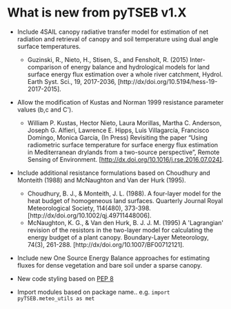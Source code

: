 # What is new from pyTSEB v1.X
* Include 4SAIL canopy radiative transfer model for estimation of net radiation and retrieval of canopy and soil temperature using dual angle surface temperatures.
	- Guzinski, R., Nieto, H., Stisen, S., and Fensholt, R. (2015) Inter-comparison of energy balance and hydrological models for land surface energy flux estimation over a whole river catchment, Hydrol. Earth Syst. Sci., 19, 2017-2036, [http://dx/doi.org/10.5194/hess-19-2017-2015]. 

* Allow the modification of Kustas and Norman 1999 resistance parameter values (b,c and C').
	- William P. Kustas, Hector Nieto, Laura Morillas, Martha C. Anderson, Joseph G. Alfieri, Lawrence E. Hipps, Luis Villagarcía, Francisco Domingo, Monica Garcia, (In Press) Revisiting the paper “Using radiometric surface temperature for surface energy flux estimation in Mediterranean drylands from a two-source perspective”, Remote Sensing of Environment. [http://dx.doi.org/10.1016/j.rse.2016.07.024].

* Include additional resistance formulations based on Choudhury and Monteith (1988) and McNaughton and Van der Hurk (1995).
	- Choudhury, B. J., & Monteith, J. L. (1988). A four-layer model for the heat budget of homogeneous land surfaces. Quarterly Journal Royal Meteorological Society, 114(480), 373-398. [http://dx/doi.org/10.1002/qj.49711448006].
	- McNaughton, K. G., & Van den Hurk, B. J. J. M. (1995) A 'Lagrangian' revision of the resistors in the two-layer model for calculating the energy budget of a plant canopy. Boundary-Layer Meteorology, 74(3), 261-288. [http://dx/doi.org/10.1007/BF00712121].

* Include new One Source Energy Balance approaches for estimating fluxes for dense vegetation and bare soil under a sparse canopy.

* New code styling based on [PEP 8](https://www.python.org/dev/peps/pep-0008/) 

* Import modules based on package name.. e.g. `import pyTSEB.meteo_utils as met` 
